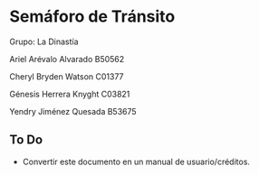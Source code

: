 # Semáforo de Tránsito

Grupo: La Dinastía

Ariel Arévalo Alvarado B50562  

Cheryl Bryden Watson C01377  

Génesis Herrera Knyght C03821  

Yendry Jiménez Quesada B53675

## To Do

* Convertir este documento en un manual de usuario/créditos.
